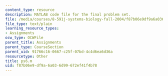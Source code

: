 ```yaml
---
content_type: resource
description: MATLAB code file for the final problem set.
file: /media/courses/8-591j-systems-biology-fall-2004/f87b06e9df9a6a036d99672ef41f4b78_ps6.m
file_type: text/plain
learning_resource_types:
- Assignments
ocw_type: OCWFile
parent_title: Assignments
parent_type: CourseSection
parent_uid: 91766c16-0667-c25f-07bd-4c4d6ea6d36a
resourcetype: Other
title: ps6.m
uid: f87b06e9-df9a-6a03-6d99-672ef41f4b78
---
```

